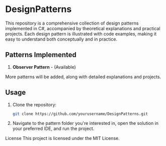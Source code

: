 # DesignPatterns

This repository is a comprehensive collection of design patterns implemented in C#, accompanied by theoretical explanations and practical projects. Each design pattern is illustrated with code examples, making it easy to understand both conceptually and in practice.

## Patterns Implemented

1. **Observer Pattern** - (Available)

More patterns will be added, along with detailed explanations and projects.

## Usage

1. Clone the repository:
   ```bash
   git clone https://github.com/yourusername/DesignPatterns.git

2. Navigate to the pattern folder you're interested in, open the solution in your preferred IDE, and run the project.


License
This project is licensed under the MIT License.